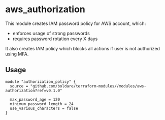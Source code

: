 # aws_authorization

This module creates IAM password policy for AWS account, which:
 - enforces usage of strong passwords
 - requires password rotation every X days

It also creates IAM policy which blocks all actions if user is not authorized using MFA.

## Usage

```hcl-terraform
module "authorization_policy" {
  source = "github.com/boldare/terraform-modules//modules/aws-authorization?ref=v0.1.0"

  max_password_age = 120
  minimum_password_length = 24
  use_various_characters = false
}

```
